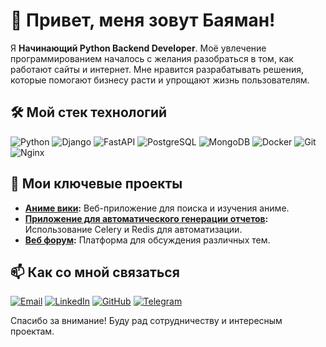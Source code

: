 # 👋 Привет, меня зовут Баяман!

Я **Начинающий Python Backend Developer**. Моё увлечение программированием началось с желания разобраться в том, как работают сайты и интернет.
Мне нравится разрабатывать решения, которые помогают бизнесу расти и упрощают жизнь пользователям.

## 🛠️ Мой стек технологий

![Python](https://img.shields.io/badge/Python-3776AB?style=for-the-badge&logo=python&logoColor=white)
![Django](https://img.shields.io/badge/Django-092E20?style=for-the-badge&logo=django&logoColor=white)
![FastAPI](https://img.shields.io/badge/FastAPI-009688?style=for-the-badge&logo=fastapi&logoColor=white)
![PostgreSQL](https://img.shields.io/badge/PostgreSQL-316192?style=for-the-badge&logo=postgresql&logoColor=white)
![MongoDB](https://img.shields.io/badge/MongoDB-47A248?style=for-the-badge&logo=mongodb&logoColor=white)
![Docker](https://img.shields.io/badge/Docker-2496ED?style=for-the-badge&logo=docker&logoColor=white)
![Git](https://img.shields.io/badge/Git-F05032?style=for-the-badge&logo=git&logoColor=white)
![Nginx](https://img.shields.io/badge/Nginx-009639?style=for-the-badge&logo=nginx&logoColor=white)


## 🌟 Мои ключевые проекты

- **[Аниме вики]([https://github.com/BAYA2200/MANGA_READ]):** Веб-приложение для поиска и изучения аниме.
- **[Приложение для автоматического генерации отчетов]([https://github.com/BAYA2200/Celery_Redis_Reports]):** Использование Celery и Redis для автоматизации.
- **[Веб форум]([https://github.com/BAYA2200/web_forum_2]):** Платформа для обсуждения различных тем.



## 📫 Как со мной связаться

[![Email](https://img.shields.io/badge/Email-D14836?style=for-the-badge&logo=gmail&logoColor=white)](mailto:bayaman2101gmail.com)
[![LinkedIn](https://img.shields.io/badge/LinkedIn-0A66C2?style=for-the-badge&logo=linkedin&logoColor=white)]([https://www.linkedin.com/in/ваш-профиль](https://www.linkedin.com/in/bayaman-aydarov-9a274130a/))
[![GitHub](https://img.shields.io/badge/GitHub-181717?style=for-the-badge&logo=github&logoColor=white)](https://github.com/ваш-профиль)
[![Telegram](https://img.shields.io/badge/Telegram-2CA5E0?style=for-the-badge&logo=telegram&logoColor=white)]([https://t.me/ваш-профиль](https://web.telegram.org/k/#@BAYA2101))

Спасибо за внимание! Буду рад сотрудничеству и интересным проектам.
